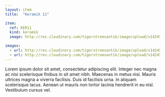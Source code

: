 ```yaml
---
layout: item
title:  "Keramik 11"

item:
  ref: KER11
  kind: keramik
  image: http://res.cloudinary.com/tigerstromsantik/image/upload/v1424550896/keramik/Keramik_133.jpg

images:
  - url: http://res.cloudinary.com/tigerstromsantik/image/upload/v1424550896/keramik/Keramik_134.jpg
  - url: http://res.cloudinary.com/tigerstromsantik/image/upload/v1424550896/keramik/Keramik_135.jpg
---
```


Lorem ipsum dolor sit amet, consectetur adipiscing elit. Integer nec magna ac nisi scelerisque finibus in sit amet nibh. Maecenas in metus nisi. Mauris ultrices magna a viverra facilisis. Duis id facilisis urna. In aliquam scelerisque lacus. Aenean ut mauris non tortor lacinia hendrerit in eu nisl. Vestibulum cursus vel.

